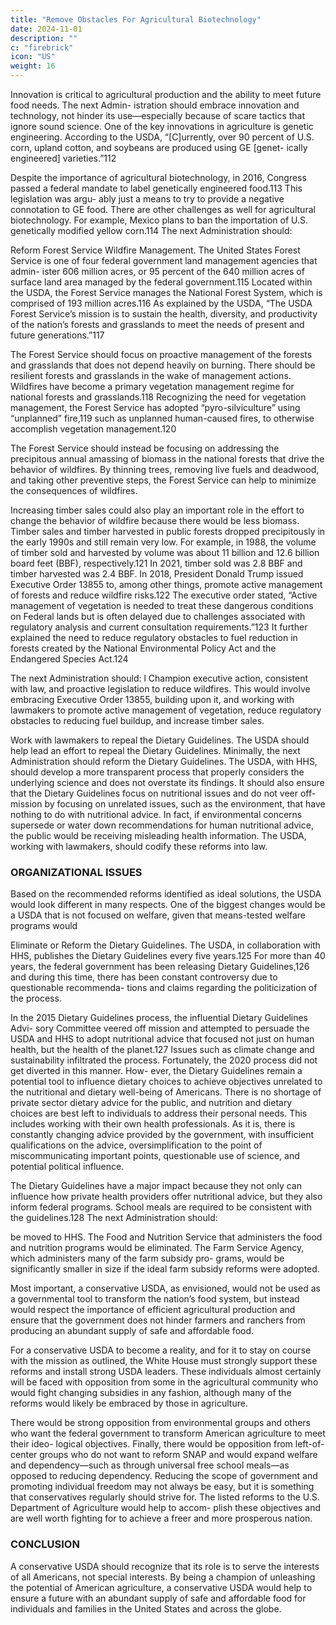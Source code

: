 ```yaml
---
title: "Remove Obstacles For Agricultural Biotechnology"
date: 2024-11-01
description: ""
c: "firebrick"
icon: "US"
weight: 16
---
```




Innovation is critical to agricultural production and the ability to meet future food needs. The next Admin- istration should embrace innovation and technology, not hinder its use—especially because of scare tactics that ignore sound science. One of the key innovations in agriculture is genetic engineering. According to the USDA, “[C]urrently, over 90 percent of U.S. corn, upland cotton, and soybeans are produced using GE [genet- ically engineered] varieties.”112

Despite the importance of agricultural biotechnology, in 2016, Congress passed
a federal mandate to label genetically engineered food.113 This legislation was argu-
ably just a means to try to provide a negative connotation to GE food. There are
other challenges as well for agricultural biotechnology. For example, Mexico plans
to ban the importation of U.S. genetically modified yellow corn.114
The next Administration should:﻿

Reform Forest Service Wildfire Management. The United States Forest
Service is one of four federal government land management agencies that admin-
ister 606 million acres, or 95 percent of the 640 million acres of surface land area
managed by the federal government.115 Located within the USDA, the Forest Service
manages the National Forest System, which is comprised of 193 million acres.116
As explained by the USDA, “The USDA Forest Service’s mission is to sustain the
health, diversity, and productivity of the nation’s forests and grasslands to meet
the needs of present and future generations.”117

The Forest Service should focus on proactive management of the forests and
grasslands that does not depend heavily on burning. There should be resilient
forests and grasslands in the wake of management actions. Wildfires have become
a primary vegetation management regime for national forests and grasslands.118
Recognizing the need for vegetation management, the Forest Service has adopted
“pyro-silviculture” using “unplanned” fire,119 such as unplanned human-caused fires,
to otherwise accomplish vegetation management.120

The Forest Service should instead be focusing on addressing the precipitous
annual amassing of biomass in the national forests that drive the behavior of
wildfires. By thinning trees, removing live fuels and deadwood, and taking other
preventive steps, the Forest Service can help to minimize the consequences
of wildfires.

Increasing timber sales could also play an important role in the effort to change
the behavior of wildfire because there would be less biomass. Timber sales and
timber harvested in public forests dropped precipitously in the early 1990s and
still remain very low. For example, in 1988, the volume of timber sold and harvested
by volume was about 11 billion and 12.6 billion board feet (BBF), respectively.121 In
2021, timber sold was 2.8 BBF and timber harvested was 2.4 BBF.
In 2018, President Donald Trump issued Executive Order 13855 to, among
other things, promote active management of forests and reduce wildfire risks.122
The executive order stated, “Active management of vegetation is needed to treat
these dangerous conditions on Federal lands but is often delayed due to challenges
associated with regulatory analysis and current consultation requirements.”123 It
further explained the need to reduce regulatory obstacles to fuel reduction in
forests created by the National Environmental Policy Act and the Endangered
Species Act.124

The next Administration should:
l
Champion executive action, consistent with law, and proactive
legislation to reduce wildfires. This would involve embracing Executive
Order 13855, building upon it, and working with lawmakers to promote
active management of vegetation, reduce regulatory obstacles to reducing
fuel buildup, and increase timber sales.


Work with lawmakers to repeal the Dietary Guidelines. The USDA
should help lead an effort to repeal the Dietary Guidelines.
Minimally, the next Administration should reform the Dietary
Guidelines. The USDA, with HHS, should develop a more transparent
process that properly considers the underlying science and does not
overstate its findings. It should also ensure that the Dietary Guidelines
focus on nutritional issues and do not veer off-mission by focusing on
unrelated issues, such as the environment, that have nothing to do with
nutritional advice. In fact, if environmental concerns supersede or water
down recommendations for human nutritional advice, the public would
be receiving misleading health information. The USDA, working with
lawmakers, should codify these reforms into law.


### ORGANIZATIONAL ISSUES

Based on the recommended reforms identified as ideal solutions, the USDA
would look different in many respects. One of the biggest changes would be a USDA
that is not focused on welfare, given that means-tested welfare programs would


Eliminate or Reform the Dietary Guidelines. The USDA, in collaboration
with HHS, publishes the Dietary Guidelines every five years.125 For more than 40
years, the federal government has been releasing Dietary Guidelines,126 and during
this time, there has been constant controversy due to questionable recommenda-
tions and claims regarding the politicization of the process.

In the 2015 Dietary Guidelines process, the influential Dietary Guidelines Advi-
sory Committee veered off mission and attempted to persuade the USDA and HHS
to adopt nutritional advice that focused not just on human health, but the health
of the planet.127 Issues such as climate change and sustainability infiltrated the
process. Fortunately, the 2020 process did not get diverted in this manner. How-
ever, the Dietary Guidelines remain a potential tool to influence dietary choices to
achieve objectives unrelated to the nutritional and dietary well-being of Americans.
There is no shortage of private sector dietary advice for the public, and nutrition
and dietary choices are best left to individuals to address their personal needs. This
includes working with their own health professionals. As it is, there is constantly
changing advice provided by the government, with insufficient qualifications on
the advice, oversimplification to the point of miscommunicating important points,
questionable use of science, and potential political influence.

The Dietary Guidelines have a major impact because they not only can influence
how private health providers offer nutritional advice, but they also inform federal
programs. School meals are required to be consistent with the guidelines.128
The next Administration should:﻿

be moved to HHS. The Food and Nutrition Service that administers the food and
nutrition programs would be eliminated.
The Farm Service Agency, which administers many of the farm subsidy pro-
grams, would be significantly smaller in size if the ideal farm subsidy reforms
were adopted.

Most important, a conservative USDA, as envisioned, would not be used as a
governmental tool to transform the nation’s food system, but instead would respect
the importance of efficient agricultural production and ensure that the government
does not hinder farmers and ranchers from producing an abundant supply of safe
and affordable food.

For a conservative USDA to become a reality, and for it to stay on course with
the mission as outlined, the White House must strongly support these reforms and
install strong USDA leaders. These individuals almost certainly will be faced with
opposition from some in the agricultural community who would fight changing
subsidies in any fashion, although many of the reforms would likely be embraced
by those in agriculture.

There would be strong opposition from environmental groups and others who
want the federal government to transform American agriculture to meet their ideo-
logical objectives. Finally, there would be opposition from left-of-center groups
who do not want to reform SNAP and would expand welfare and dependency—such
as through universal free school meals—as opposed to reducing dependency.
Reducing the scope of government and promoting individual freedom may not
always be easy, but it is something that conservatives regularly should strive for.
The listed reforms to the U.S. Department of Agriculture would help to accom-
plish these objectives and are well worth fighting for to achieve a freer and more
prosperous nation.

### CONCLUSION


A conservative USDA should recognize that its role is to serve the interests of all Americans, not special interests. By being a champion of unleashing the potential of American agriculture, a conservative USDA would help to ensure a future with
an abundant supply of safe and affordable food for individuals and families in the
United States and across the globe.


